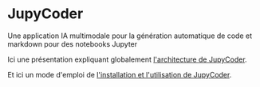 # JupyCoder

Une application IA multimodale pour la génération automatique de code et markdown pour des notebooks Jupyter

Ici une présentation expliquant globalement [l'architecture de JupyCoder](./Présentation-JupyCoder.pptx).

Et ici un mode d'emploi de [l'installation et l'utilisation de JupyCoder](./mode_emploi_jupycoder.pptx).
